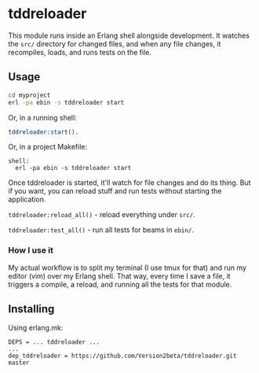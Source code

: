 # tddreloader

This module runs inside an Erlang shell alongside development. It watches the `src/` directory for changed files, and when any file changes, it recompiles, loads, and runs tests on the file.

## Usage

```sh
cd myproject
erl -pa ebin -s tddreloader start
```

Or, in a running shell:

```erlang
tddreloader:start().
```

Or, in a project Makefile:

```make
shell:
  erl -pa ebin -s tddreloader start
```

Once tddreloader is started, it'll watch for file changes and do its thing. But if you want, you can reload stuff and run tests without starting the application.

`tddreloader:reload_all()` - reload everything under `src/`.

`tddreloader:test_all()` - run all tests for beams in `ebin/`.

### How I use it

My actual workflow is to split my terminal (I use tmux for that) and run my editor (vim) over my Erlang shell. That way, every time I save a file, it triggers a compile, a reload, and running all the tests for that module.

## Installing

Using erlang.mk:

```make
DEPS = ... tddreloader ...
...
dep_tddreloader = https://github.com/Version2beta/tddreloader.git master
```


